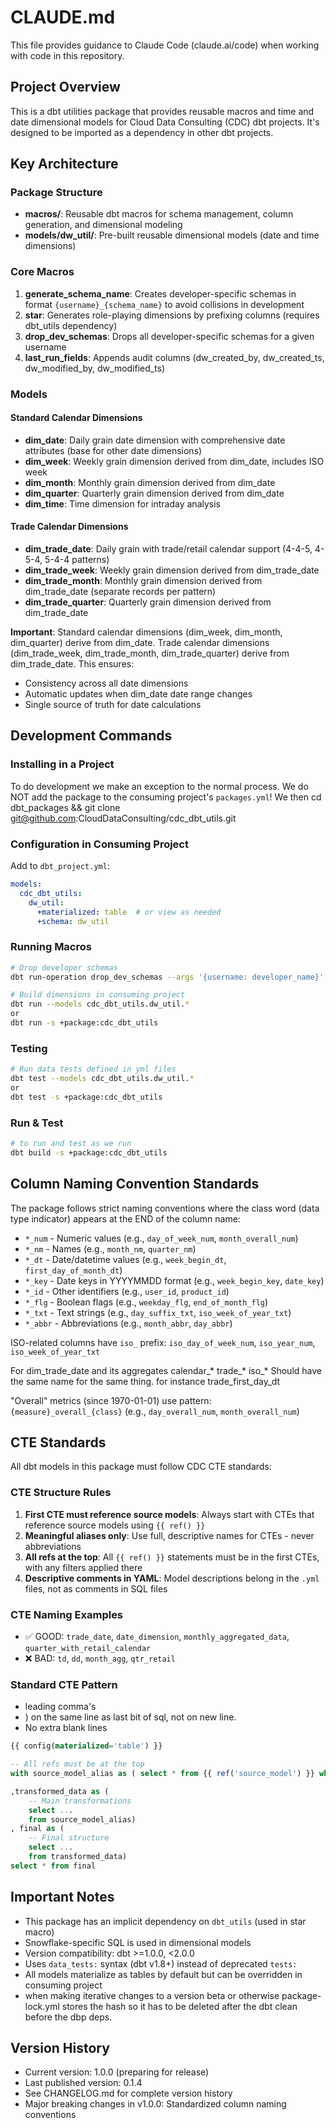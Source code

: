 # CLAUDE.md

This file provides guidance to Claude Code (claude.ai/code) when working with code in this repository.

## Project Overview

This is a dbt utilities package that provides reusable macros and time and date dimensional models for Cloud Data Consulting (CDC) dbt projects. It's designed to be imported as a dependency in other dbt projects.

## Key Architecture

### Package Structure
- **macros/**: Reusable dbt macros for schema management, column generation, and dimensional modeling
- **models/dw_util/**: Pre-built reusable dimensional models (date and time dimensions)

### Core Macros

1. **generate_schema_name**: Creates developer-specific schemas in format `{username}_{schema_name}` to avoid collisions in development
2. **star**: Generates role-playing dimensions by prefixing columns (requires dbt_utils dependency)
3. **drop_dev_schemas**: Drops all developer-specific schemas for a given username
4. **last_run_fields**: Appends audit columns (dw_created_by, dw_created_ts, dw_modified_by, dw_modified_ts)

### Models

#### Standard Calendar Dimensions
- **dim_date**: Daily grain date dimension with comprehensive date attributes (base for other date dimensions)
- **dim_week**: Weekly grain dimension derived from dim_date, includes ISO week
- **dim_month**: Monthly grain dimension derived from dim_date
- **dim_quarter**: Quarterly grain dimension derived from dim_date
- **dim_time**: Time dimension for intraday analysis

#### Trade Calendar Dimensions
- **dim_trade_date**: Daily grain with trade/retail calendar support (4-4-5, 4-5-4, 5-4-4 patterns)
- **dim_trade_week**: Weekly grain dimension derived from dim_trade_date
- **dim_trade_month**: Monthly grain dimension derived from dim_trade_date (separate records per pattern)
- **dim_trade_quarter**: Quarterly grain dimension derived from dim_trade_date

**Important**: Standard calendar dimensions (dim_week, dim_month, dim_quarter) derive from dim_date. Trade calendar dimensions (dim_trade_week, dim_trade_month, dim_trade_quarter) derive from dim_trade_date. This ensures:
- Consistency across all date dimensions
- Automatic updates when dim_date date range changes
- Single source of truth for date calculations

## Development Commands

### Installing in a Project
To do development we make an exception to the normal process.
We do NOT add the package to the consuming project's `packages.yml`!
We then cd dbt_packages && git clone git@github.com:CloudDataConsulting/cdc_dbt_utils.git

### Configuration in Consuming Project
Add to `dbt_project.yml`:
```yaml
models:
  cdc_dbt_utils:
    dw_util:
      +materialized: table  # or view as needed
      +schema: dw_util
```

### Running Macros
```bash
# Drop developer schemas
dbt run-operation drop_dev_schemas --args '{username: developer_name}'

# Build dimensions in consuming project
dbt run --models cdc_dbt_utils.dw_util.*
or
dbt run -s +package:cdc_dbt_utils
```

### Testing
```bash
# Run data tests defined in yml files
dbt test --models cdc_dbt_utils.dw_util.*
or
dbt test -s +package:cdc_dbt_utils
```

### Run & Test
```bash
# to run and test as we run
dbt build -s +package:cdc_dbt_utils
```

## Column Naming Convention Standards

The package follows strict naming conventions where the class word (data type indicator) appears at the END of the column name:
- `*_num` - Numeric values (e.g., `day_of_week_num`, `month_overall_num`)
- `*_nm` - Names (e.g., `month_nm`, `quarter_nm`)
- `*_dt` - Date/datetime values (e.g., `week_begin_dt`, `first_day_of_month_dt`)
- `*_key` - Date keys in YYYYMMDD format (e.g., `week_begin_key`, `date_key`)
- `*_id` - Other identifiers (e.g., `user_id`, `product_id`)
- `*_flg` - Boolean flags (e.g., `weekday_flg`, `end_of_month_flg`)
- `*_txt` - Text strings (e.g., `day_suffix_txt`, `iso_week_of_year_txt`)
- `*_abbr` - Abbreviations (e.g., `month_abbr`, `day_abbr`)

ISO-related columns have `iso_` prefix: `iso_day_of_week_num`, `iso_year_num`, `iso_week_of_year_txt`

For dim_trade_date and its aggregates
calendar_*
trade_*
iso_*
Should have the same name for the same thing.
for instance
trade_first_day_dt


"Overall" metrics (since 1970-01-01) use pattern: `{measure}_overall_{class}` (e.g., `day_overall_num`, `month_overall_num`)

## CTE Standards

All dbt models in this package must follow CDC CTE standards:

### CTE Structure Rules
1. **First CTE must reference source models**: Always start with CTEs that reference source models using `{{ ref() }}`
2. **Meaningful aliases only**: Use full, descriptive names for CTEs - never abbreviations
3. **All refs at the top**: All `{{ ref() }}` statements must be in the first CTEs, with any filters applied there
4. **Descriptive comments in YAML**: Model descriptions belong in the `.yml` files, not as comments in SQL files

### CTE Naming Examples
- ✅ GOOD: `trade_date`, `date_dimension`, `monthly_aggregated_data`, `quarter_with_retail_calendar`
- ❌ BAD: `td`, `dd`, `month_agg`, `qtr_retail`

### Standard CTE Pattern
- leading comma's
- ) on the same line as last bit of sql, not on new line.
- No extra blank lines
```sql
{{ config(materialized='table') }}

-- All refs must be at the top
with source_model_alias as ( select * from {{ ref('source_model') }} where date_key > 0 )  -- Any filters on the ref go here

,transformed_data as (
    -- Main transformations
    select ...
    from source_model_alias)
, final as (
    -- Final structure
    select ...
    from transformed_data)
select * from final
```

## Important Notes

- This package has an implicit dependency on `dbt_utils` (used in star macro)
- Snowflake-specific SQL is used in dimensional models
- Version compatibility: dbt >=1.0.0, <2.0.0
- Uses `data_tests:` syntax (dbt v1.8+) instead of deprecated `tests:`
- All models materialize as tables by default but can be overridden in consuming project
- when making iterative changes to a version beta or otherwise package-lock.yml stores the hash so it has to be deleted after the dbt clean before the dbp deps.

## Version History
- Current version: 1.0.0 (preparing for release)
- Last published version: 0.1.4
- See CHANGELOG.md for complete version history
- Major breaking changes in v1.0.0: Standardized column naming conventions
